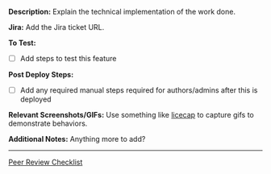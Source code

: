 <!-- NOTE: Please just put "N/A" for any section below that isn't applicable to the work you've done, do not omit entirely. -->

**Description:** 
Explain the technical implementation of the work done.


**Jira:** 
Add the Jira ticket URL.


**To Test:**
- [ ] Add steps to test this feature


**Post Deploy Steps:**
- [ ] Add any required manual steps required for authors/admins after this is deployed


**Relevant Screenshots/GIFs:**
Use something like [licecap](http://www.cockos.com/licecap/) to capture gifs to demonstrate behaviors.


**Additional Notes:**
Anything more to add?


---

[Peer Review Checklist](https://wiki.state.ma.us/display/massgovredesign/Peer+Code+Review+Checklist)
